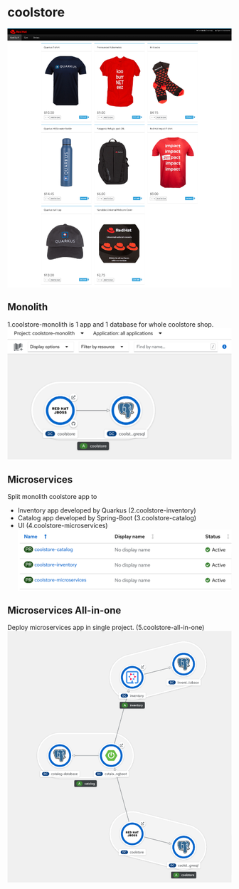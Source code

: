 # coolstore
![UI](images/coolstore-ui.png)

## Monolith 
1.coolstore-monolith is 1 app and 1 database for whole coolstore shop.
![monolith](images/monolith-project.png)

## Microservices
Split monolith coolstore app to 
- Inventory app developed by Quarkus (2.coolstore-inventory)
- Catalog app developed by Spring-Boot (3.coolstore-catalog)
- UI (4.coolstore-microservices)
![projects](images/microservices-projects.png)

## Microservices All-in-one
Deploy microservices app in single project. (5.coolstore-all-in-one)
![All-in-one](images/all-in-one-topology.png)